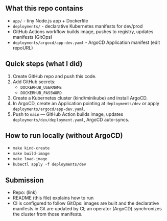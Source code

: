 

## What this repo contains
- `app/` - tiny Node.js app + Dockerfile
- `deployments/` - declarative Kubernetes manifests for dev/prod
- GitHub Actions workflow builds image, pushes to registry, updates manifests (GitOps)
- `deployments/argocd/app-dev.yaml` - ArgoCD Application manifest (edit repoURL)

## Quick steps (what I did)
1. Create GitHub repo and push this code.
2. Add GitHub secrets:
   - `DOCKERHUB_USERNAME`
   - `DOCKERHUB_PASSWORD`
3. Create a Kubernetes cluster (kind/minikube) and install ArgoCD.
4. In ArgoCD, create an Application pointing at `deployments/dev` or apply `deployments/argocd/app-dev.yaml`.
5. Push to `main` — GitHub Action builds image, updates `deployments/dev/deployment.yaml`, ArgoCD auto-syncs.

## How to run locally (without ArgoCD)
- `make kind-create`
- `make build-image`
- `make load-image`
- `kubectl apply -f deployments/dev`

## Submission
- Repo: (link)
- README (this file) explains how to run
- CI is configured to follow GitOps: images are built and the declarative manifests in Git are updated by CI; an operator (ArgoCD) synchronizes the cluster from those manifests.
